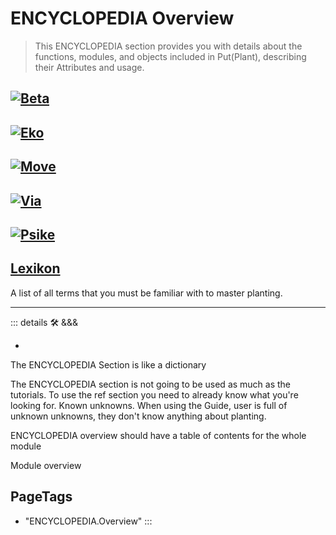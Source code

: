 
# ENCYCLOPEDIA Overview

> This ENCYCLOPEDIA section provides you with details about the functions, modules, and objects included in Put(Plant), describing their Attributes and usage.

## [![Beta](/Beta/Beta_Icon.png)](/encyclopedia/Beta/WhatBeta)

## [![Eko](/Eko/Eko_Icon.png)](/encyclopedia/Eko/EkoOverview)

## [![Move](/Move/Move_Ikon.png)](/encyclopedia/Move/MotoOverview)

## [![Via](/Via/Via_Icon.png)](/encyclopedia/Via/ViaOverview)

## [![Psike](/Psike/Neuro_Icon.png)](/encyclopedia/Psike/NeuroOverview)

## [Lexikon](/encyclopedia/Lexikon)

A list of all terms that you must be familiar with to master planting.

---

<!-- =================================================== -->
<!-- =================================================== -->
<!-- =================================================== -->
<!-- =================================================== -->
<!-- =================================================== -->
::: details 🛠 <dev>&&&</dev>

-

The ENCYCLOPEDIA Section is like a dictionary

The ENCYCLOPEDIA section is not going to be used as much as the tutorials. To use the ref section you need to already know what you're looking for. Known unknowns. When using the Guide, user is full of unknown unknowns, they don't know anything about planting.

ENCYCLOPEDIA overview should have a table of contents for the whole module

Module overview
<h2>PageTags</h2>

- "ENCYCLOPEDIA.Overview"
:::
